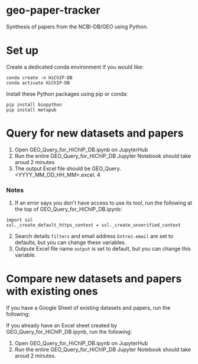 # geo-paper-tracker
Synthesis of papers from the NCBI-DB/GEO using Python.

# Set up
Create a dedicated conda environment if you would like:
```
conda create -n HiChIP-DB
conda activate HiChIP-DB
```

Install these Python packages using pip or conda:
```
pip install biopython
pip install metapub
```



# Query for new datasets and papers
1. Open GEO_Query_for_HiChIP_DB.ipynb on JupyterHub
2. Run the entire GEO_Query_for_HiChIP_DB Jupyter Notebook should take aroud 2 minutes
3. The output Excel file should be GEO_Query.<YYYY_MM_DD_HH_MM>.excel.
4
### Notes
1. If an error says you don't have access to use its tool, run the following at the top of GEO_Query_for_HiChIP_DB.ipynb:
```
import ssl
ssl._create_default_https_context = ssl._create_unverified_context
```
2. Search details `filters` and email address `Entrez.email` are set to defaults, but you can change these variables.
3. Outpute Excel file name `output` is set to default, but you can change this variable.

# Compare new datasets and papers with existing ones
If you have a Google Sheet of existing datasets and papers, run the following:

If you already have an Excel sheet created by GEO_Query_for_HiChIP_DB.ipynb, run the following:
1. Open GEO_Query_for_HiChIP_DB.ipynb on JupyterHub
2. Run the entire GEO_Query_for_HiChIP_DB Jupyter Notebook should take aroud 2 minutes.
